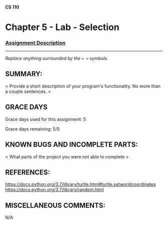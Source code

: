 #### CS 110
# Chapter 5 - Lab - Selection

### [Assignment Description](https://docs.google.com/document/d/1QfPsRfo1kZoQw4p0DhjxZskNfE0eLAV6Z6SgPSleDM4/edit?usp=sharing)

***

_Replace anything surrounded by the `< >` symbols._

## SUMMARY:
 < Provide a short description of your program's functionality. No more than a couple sentences. >

## GRACE DAYS
Grace days used for this assignment: 5

Grace days remaining: 5/5

## KNOWN BUGS AND INCOMPLETE PARTS:
 < What parts of the project you were not able to complete >

## REFERENCES: 
https://docs.python.org/3.7/library/turtle.html#turtle.setworldcoordinates
https://docs.python.org/3.7/library/random.html


## MISCELLANEOUS COMMENTS:
N/A
